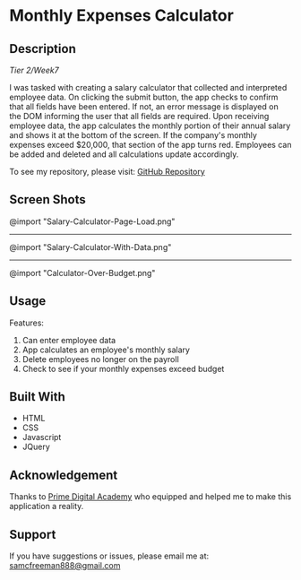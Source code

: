 # Monthly Expenses Calculator

## Description

_Tier 2/Week7_

I was tasked with creating a salary calculator that collected and interpreted employee data.  On clicking the submit button, the app checks to confirm that all fields have been entered. If not, an error message is displayed on the DOM informing the user that all fields are required.  Upon receiving employee data, the app calculates the monthly portion of their annual salary and shows it at the bottom of the screen. If the company's monthly expenses exceed $20,000, that section of the app turns red. Employees can be added and deleted and all calculations update accordingly.

To see my repository, please visit: [GitHub Repository](https://github.com/sam-c-freeman/weekend-jquery-salary-calculato)

## Screen Shots

@import "Salary-Calculator-Page-Load.png"
___
@import "Salary-Calculator-With-Data.png"
___
@import "Calculator-Over-Budget.png"


## Usage
Features:

1. Can enter employee data
2. App calculates an employee's monthly salary
3. Delete employees no longer on the payroll
4. Check to see if your monthly expenses exceed budget

## Built With

* HTML
* CSS
* Javascript
* JQuery

## Acknowledgement
Thanks to [Prime Digital Academy](www.primeacademy.io) who equipped and helped me to make this application a reality. 

## Support
If you have suggestions or issues, please email me at: <samcfreeman888@gmail.com>